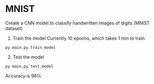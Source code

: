 # MNIST
Create a CNN model to classify handwritten images of digits (MNIST dataset)

1. Train the model
Currently 10 epochs, which takes 1 min to train
```
py main.py train_model
```

2. Test the model
```
py main.py test_model
```

Accuracy is 98%


